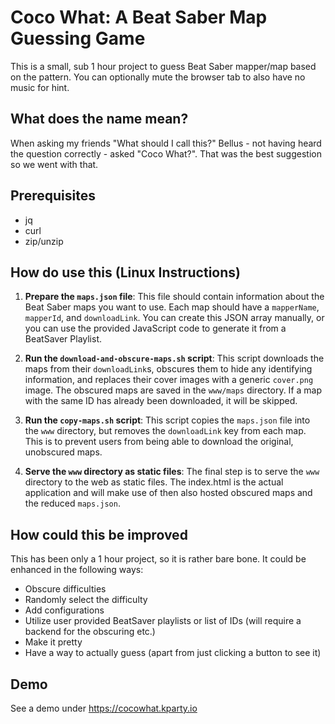 # Coco What: A Beat Saber Map Guessing Game

This is a small, sub 1 hour project to guess Beat Saber mapper/map based on the pattern. You can optionally mute the browser tab to also have no music for hint.

## What does the name mean?

When asking my friends "What should I call this?" Bellus - not having heard the question correctly - asked "Coco What?". That was the best suggestion so we went with that.

## Prerequisites

- jq
- curl
- zip/unzip

## How do use this (Linux Instructions)

1. **Prepare the `maps.json` file**: This file should contain information about the Beat Saber maps you want to use. Each map should have a `mapperName`, `mapperId`, and `downloadLink`. You can create this JSON array manually, or you can use the provided JavaScript code to generate it from a BeatSaver Playlist.

2. **Run the `download-and-obscure-maps.sh` script**: This script downloads the maps from their `downloadLink`s, obscures them to hide any identifying information, and replaces their cover images with a generic `cover.png` image. The obscured maps are saved in the `www/maps` directory. If a map with the same ID has already been downloaded, it will be skipped.

3. **Run the `copy-maps.sh` script**: This script copies the `maps.json` file into the `www` directory, but removes the `downloadLink` key from each map. This is to prevent users from being able to download the original, unobscured maps.

4. **Serve the `www` directory as static files**: The final step is to serve the `www` directory to the web as static files. The index.html is the actual application and will make use of then also hosted obscured maps and the reduced `maps.json`.

## How could this be improved

This has been only a 1 hour project, so it is rather bare bone. It could be enhanced in the following ways:

- Obscure difficulties
- Randomly select the difficulty
- Add configurations
- Utilize user provided BeatSaver playlists or list of IDs (will require a backend for the obscuring etc.)
- Make it pretty
- Have a way to actually guess (apart from just clicking a button to see it)

## Demo

See a demo under https://cocowhat.kparty.io

